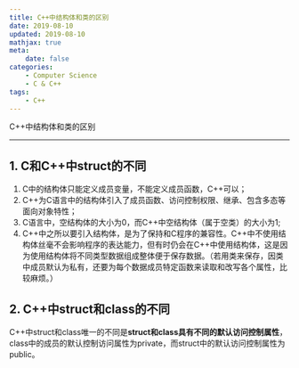 ```yaml
---
title: C++中结构体和类的区别 
date: 2019-08-10
updated: 2019-08-10
mathjax: true
meta:
    date: false
categories: 
    - Computer Science
    - C & C++
tags:
    - C++
---
```


C++中结构体和类的区别

---

<!-- more -->

## 1. C和C++中struct的不同

1. C中的结构体只能定义成员变量，不能定义成员函数，C++可以；
2. C++为C语言中的结构体引入了成员函数、访问控制权限、继承、包含多态等面向对象特性；
3. C语言中，空结构体的大小为0，而C++中空结构体（属于空类）的大小为1;
4. C++中之所以要引入结构体，是为了保持和C程序的兼容性。C++中不使用结构体丝毫不会影响程序的表达能力，但有时仍会在C++中使用结构体，这是因为使用结构体将不同类型数据组成整体便于保存数据。（若用类来保存，因类中成员默认为私有，还要为每个数据成员特定函数来读取和改写各个属性，比较麻烦。）

## 2. C++中struct和class的不同

C++中struct和class唯一的不同是**struct和class具有不同的默认访问控制属性**，class中的成员的默认控制访问属性为private，而struct中的默认访问控制属性为public。
